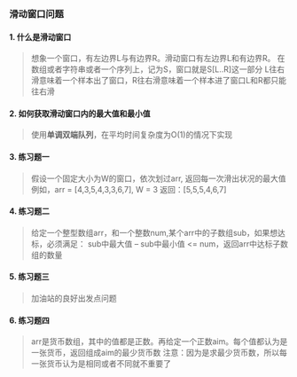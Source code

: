 ### 滑动窗口问题    

#### 1. 什么是滑动窗口   
> 想象一个窗口，有左边界L与有边界R。滑动窗口有左边界L和有边界R。
在数组或者字符串或者一个序列上，记为S，窗口就是S[L..R]这一部分
L往右滑意味着一个样本出了窗口，R往右滑意味着一个样本进了窗口L和R都只能往右滑   

#### 2. 如何获取滑动窗口内的最大值和最小值
> 使用**单调双端队列**，在平均时间复杂度为O(1)的情况下实现

#### 3. 练习题一
> 假设一个固定大小为W的窗口，依次划过arr,
返回每一次滑出状况的最大值
例如，arr = [4,3,5,4,3,3,6,7], W = 3
返回：[5,5,5,4,6,7]  

#### 4. 练习题二
> 给定一个整型数组arr，和一个整数num,某个arr中的子数组sub，如果想达标，必须满足：
sub中最大值 – sub中最小值 <= num，返回arr中达标子数组的数量

#### 5. 练习题三
> 加油站的良好出发点问题

#### 6. 练习题四
> arr是货币数组，其中的值都是正数。再给定一个正数aim。每个值都认为是一张货币，返回组成aim的最少货币数
注意：因为是求最少货币数，所以每一张货币认为是相同或者不同就不重要了

        
